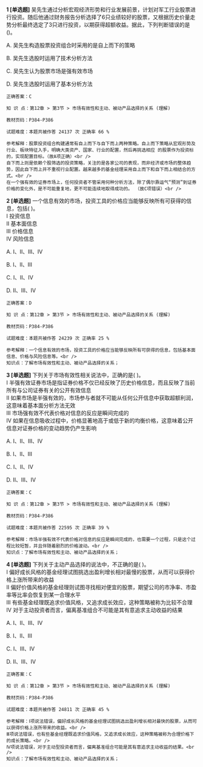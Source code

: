 **1 [单选题]** 吴先生通过分析宏观经济形势和行业发展前景，计划对军工行业股票进行投资。随后他通过财务报告分析选择了6只业绩较好的股票，又根据历史价量走势分析最终选定了3只进行投资，以期获得超额收益。据此，下列判断错误的是()。

A. 吴先生构造股票投资组合时采用的是自上而下的策略

B. 吴先生选股时运用了技术分析方法

C. 吴先生认为股票市场是强有效市场

D. 吴先生选股时运用了基本分析方法 

```
正确答案：C

知 识 点：第12章 > 第3节 > 市场有效性和主动、被动产品选择的关系 (理解)

教材页码：P384-P386

试题难度：本题共被作答 24137 次 正确率 66 %

参考解释：股票投资组合构建通常有自上而下与自下而上两种策略。自上而下策略从宏观形势及行业、板块特征入手，明确大类资产、国家、行业的配置，然后再挑选相应 的股票作为投资标的，实现配置目标。（故A项正确）<br />
自下而上则是依赖个股筛选的投资策略，关注的是各家公司的表现，而非经济或市场的整体趋势，因此自下而上并不重视行业配置。越来越多的基金经理采用自上而下和自下而上相结合的方式。<br />
在一个强有效的证券市场上，任何投资者不管采用何种分析方法，除了偶尔靠运气“预测”到证券价格的变化外，是不可能重复地，更不可能连续地取得成功的。 （故C项错误）<br />
```


**2 [单选题]** 一个信息有效的市场，投资工具的价格应当能够反映所有可获得的信息，包括( )。 <br />
Ⅰ 投资信息 <br />
Ⅱ 基本面信息 <br />
Ⅲ 价格信息 <br />
Ⅳ 风险信息

A. Ⅰ、Ⅱ、Ⅲ、Ⅳ

B. Ⅰ、Ⅱ、Ⅲ

C. Ⅰ、Ⅱ、Ⅳ

D. Ⅱ、Ⅲ、Ⅳ 

```
正确答案：D

知 识 点：第12章 > 第3节 > 市场有效性和主动、被动产品选择的关系 (理解)

教材页码：P384-P386

试题难度：本题共被作答 24239 次 正确率 25 %

参考解释：一个信息有效的市场，投资工具的价格应当能够反映所有可获得的信息，包括基本面信息、价格与风险信息等。<br />
知识点：了解市场有效性和主动、被动产品选择的关系；
```


**3 [单选题]** 下列关于市场有效性相关说法中，正确的是( )。 <br />
Ⅰ 半强有效证券市场是指证券价格不仅已经反映了历史价格信息，而且反映了当前所有与公司证券有关的公开有效信息 <br />
Ⅱ 如果市场是半强有效的，市场参与者就不可能从任何公开信息中获取超额利润，这意味着基本面分析方法无效 <br />
Ⅲ 市场强有效不代表价格对信息的反应是瞬间完成的 <br />
Ⅳ 如果在信息吸收过程中，价格显著地高于或低于新的均衡价格，这意味着公开信息对证券价格的变动趋势仍产生影响

A. Ⅰ、Ⅱ、Ⅲ、Ⅳ

B. Ⅰ、Ⅱ、Ⅲ

C. Ⅰ、Ⅱ、Ⅳ

D. Ⅱ、Ⅲ、Ⅳ 

```
正确答案：C

知 识 点：第12章 > 第3节 > 市场有效性和主动、被动产品选择的关系 (理解)

教材页码：P384-P386

试题难度：本题共被作答 22595 次 正确率 39 %

参考解释：市场半强有效不代表价格对信息的反应是瞬间完成的，也需要一个过程，只是这个过程比较短暂，并且伴随着剧烈的价格波动。<br />
知识点：了解市场有效性和主动、被动产品选择的关系；
```


**4 [单选题]** 下列关于主动产品选择的说法中，不正确的是( )。 <br />
Ⅰ 偏好成长风格的基金经理试图挑选出盈利增长相对最慢的股票，从而可以获得价格上涨所带来的收益 <br />
Ⅱ 偏好价值风格的基金经理则试图寻找相对便宜的股票，期望公司的市净率、市盈率等比率会恢复到某一合理水平 <br />
Ⅲ 有些基金经理既追求价值风格，又追求成长效应，这种策略被称为比较不合理<br />
Ⅳ 对于主动投资者而言，偏离基准组合不可能是其有意追求主动收益的结果

A. Ⅰ、Ⅱ、Ⅲ、Ⅳ

B. Ⅰ、Ⅱ、Ⅲ

C. Ⅰ、Ⅲ、Ⅳ

D. Ⅱ、Ⅲ、Ⅳ 

```
正确答案：C

知 识 点：第12章 > 第3节 > 市场有效性和主动、被动产品选择的关系 (理解)

教材页码：P384-P386

试题难度：本题共被作答 24811 次 正确率 45 %

参考解释：Ⅰ项说法错误，偏好成长风格的基金经理试图挑选出盈利增长相对最快的股票，从而可以获得价格上涨所带来的收益。<br />
Ⅲ项说法错误，也有些基金经理既追求价值风格，又追求成长效应，这种策略被称为合理价格下的成长策略。<br />
Ⅳ项说法错误，对于主动型投资者而言，偏离基准组合可能是其有意追求主动收益的结果。<br />
知识点：了解市场有效性和主动、被动产品选择的关系；
```

